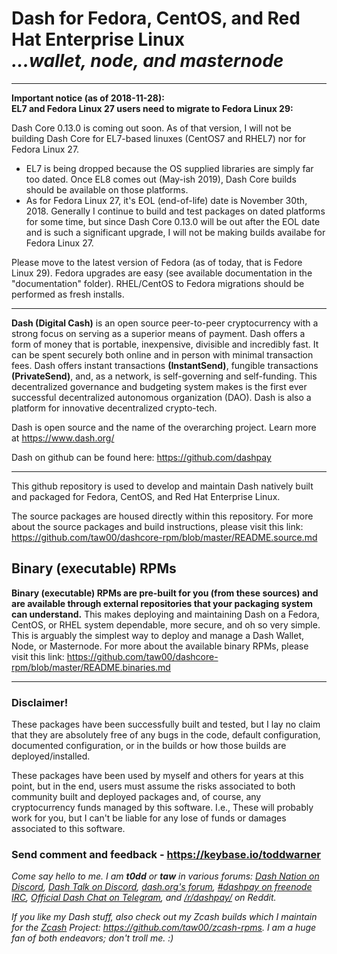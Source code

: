 # Dash for Fedora, CentOS, and Red Hat Enterprise Linux<br />_...wallet, node, and masternode_

---

**Important notice (as of 2018-11-28):<br />EL7 and Fedora Linux 27 users need
to migrate to Fedora Linux 29:**

Dash Core 0.13.0 is coming out soon. As of that version, I will not be building
Dash Core for EL7-based linuxes (CentOS7 and RHEL7) nor for Fedora Linux 27.

* EL7 is being dropped because the OS supplied libraries are simply far too
  dated. Once EL8 comes out (May-ish 2019), Dash Core builds should be
  available on those platforms.
* As for Fedora Linux 27, it's EOL (end-of-life) date is November 30th, 2018.
  Generally I continue to build and test packages on dated platforms for some
  time, but since Dash Core 0.13.0 will be out after the EOL date and is such a
  significant upgrade, I will not be making builds availabe for Fedora Linux 27.

Please move to the latest version of Fedora (as of today, that is Fedore Linux
29). Fedora upgrades are easy (see available documentation in the
"documentation" folder). RHEL/CentOS to Fedora migrations should be performed
as fresh installs.

---

**Dash (Digital Cash)** is an open source peer-to-peer cryptocurrency with a
strong focus on serving as a superior means of payment. Dash offers a form of
money that is portable, inexpensive, divisible and incredibly fast. It can be
spent securely both online and in person with minimal transaction fees. Dash
offers instant transactions **(InstantSend)**, fungible transactions
**(PrivateSend)**, and, as a network, is self-governing and self-funding. This
decentralized governance and budgeting system makes is the first ever
successful decentralized autonomous organization (DAO). Dash is also a platform
for innovative decentralized crypto-tech.

Dash is open source and the name of the overarching project. Learn more
at https://www.dash.org/

Dash on github can be found here: https://github.com/dashpay

---

This github repository is used to develop and maintain Dash natively built
and packaged for Fedora, CentOS, and Red Hat Enterprise Linux.

The source packages are housed directly within this repository. For more about
the source packages and build instructions, please visit this link:
<https://github.com/taw00/dashcore-rpm/blob/master/README.source.md>

## Binary (executable) RPMs

**Binary (executable) RPMs are pre-built for you (from these sources) and are
available through external repositories that your packaging system can
understand.** This makes deploying and maintaining Dash on a Fedora, CentOS, or
RHEL system dependable, more secure, and oh so very simple. This is arguably
the simplest way to deploy and manage a Dash Wallet, Node, or Masternode. For
more about the available binary RPMs, please visit this link:
<https://github.com/taw00/dashcore-rpm/blob/master/README.binaries.md>

---

### Disclaimer!

These packages have been successfully built and tested, but I lay no claim that
they are absolutely free of any bugs in the code, default configuration,
documented configuration, or in the builds or how those builds are
deployed/installed.

These packages have been used by myself and others for years at this point, but
in the end, users must assume the risks associated to both community built and
deployed packages and, of course, any cryptocurrency funds managed by this
software. I.e., These will probably work for you, but I can't be liable for any
lose of funds or damages associated to this software.

### Send comment and feedback - <https://keybase.io/toddwarner>

_Come say hello to me. I am **t0dd** or **taw** in various forums:
[Dash Nation on Discord](https://dashchat.org/), [Dash Talk on Discord](http://staydashy.com/),
[dash.org's forum](https://www.dash.org/forum/),
[#dashpay on freenode IRC](http://freenode.net/),
[Official Dash Chat on Telegram](https://web.telegram.org/#/im?p=@dash_chat), and
[/r/dashpay/](https://www.reddit.com/r/dashpay) on Reddit._

_If you like my Dash stuff, also check out my Zcash builds which I maintain for
the [Zcash](https://z.cash) Project: <https://github.com/taw00/zcash-rpms>. I
am a huge fan of both endeavors; don't troll me. :)_

